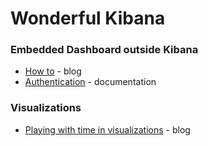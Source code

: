 # Wonderful Kibana

### Embedded Dashboard outside Kibana
* [How to](https://www.elastic.co/blog/how-to-embed-kibana-dashboards) - blog
* [Authentication](https://www.elastic.co/guide/en/kibana/current/kibana-authentication.html#embedded-content-authentication) - documentation

### Visualizations
* [Playing with time in visualizations](https://www.elastic.co/blog/kibana-10-common-questions-formulas-time-series-maps) - blog
